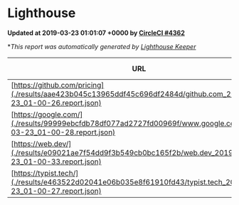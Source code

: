 
# Lighthouse

**Updated at 2019-03-23 01:01:07 +0000 by [CircleCI #4362](https://circleci.com/gh/ItinerisLtd/lighthouse-keeper-example/4362)**

**This report was automatically generated by [Lighthouse Keeper](https://github.com/itinerisltd/lighthouse-keeper)*

| URL | Performance | Accessibility | Best Practices | SEO | PWA | Updated At |
| --- | --- | --- | --- | --- | --- | --- |
| [https://github.com/pricing](./results/aae423b045c13965ddf45c696df2484d/github.com_2019-03-23_01-00-26.report.json) | 0.87 | 0.89 | 0.93 | 0.9 | 0.58 | 2019-03-23T01:00:26.624Z |
| [https://google.com/](./results/99999ebcfdb78df077ad2727fd00969f/www.google.com_2019-03-23_01-00-28.report.json) | 0.93 | 0.71 | 0.93 | 0.82 | 0.58 | 2019-03-23T01:00:28.132Z |
| [https://web.dev/](./results/e09021ae7f54dd9f3b549cb0bc165f2b/web.dev_2019-03-23_01-00-33.report.json) | 0.93 | 0.93 | 1 | 0.96 | 1 | 2019-03-23T01:00:33.185Z |
| [https://typist.tech/](./results/e463522d02041e06b035e8f61910fd43/typist.tech_2019-03-23_01-00-27.report.json) | 1 |  |  |  |  | 2019-03-23T01:00:27.004Z |
